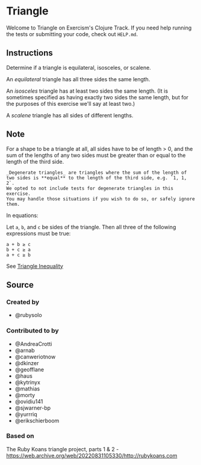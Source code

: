 # Triangle

Welcome to Triangle on Exercism's Clojure Track.
If you need help running the tests or submitting your code, check out `HELP.md`.

## Instructions

Determine if a triangle is equilateral, isosceles, or scalene.

An _equilateral_ triangle has all three sides the same length.

An _isosceles_ triangle has at least two sides the same length.
(It is sometimes specified as having exactly two sides the same length, but for the purposes of this exercise we'll say at least two.)

A _scalene_ triangle has all sides of different lengths.

## Note

For a shape to be a triangle at all, all sides have to be of length > 0, and the sum of the lengths of any two sides must be greater than or equal to the length of the third side.

~~~~exercism/note
_Degenerate triangles_ are triangles where the sum of the length of two sides is **equal** to the length of the third side, e.g. `1, 1, 2`.
We opted to not include tests for degenerate triangles in this exercise.
You may handle those situations if you wish to do so, or safely ignore them.
~~~~

In equations:

Let `a`, `b`, and `c` be sides of the triangle.
Then all three of the following expressions must be true:

```text
a + b ≥ c
b + c ≥ a
a + c ≥ b
```

See [Triangle Inequality][triangle-inequality]

[triangle-inequality]: https://en.wikipedia.org/wiki/Triangle_inequality

## Source

### Created by

- @rubysolo

### Contributed to by

- @AndreaCrotti
- @arnab
- @canweriotnow
- @dkinzer
- @geofflane
- @haus
- @kytrinyx
- @mathias
- @morty
- @ovidiu141
- @sjwarner-bp
- @yurrriq
- @erikschierboom

### Based on

The Ruby Koans triangle project, parts 1 & 2 - https://web.archive.org/web/20220831105330/http://rubykoans.com